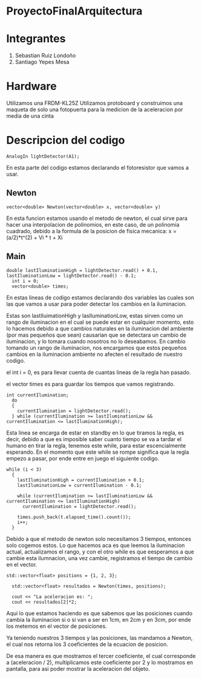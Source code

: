 # ProyectoFinalArquitectura

# Integrantes
1. Sebastian Ruiz Londoño
2. Santiago Yepes Mesa

# Hardware

Utilizamos una FRDM-KL25Z
Utilizamos protoboard
y construimos una maqueta de solo una fotopuerta para la medicion de la aceleracion por media de una cinta

# Descripcion del codigo
```
AnalogIn lightDetector(A1);
```
En esta parte del codigo estamos declarando el fotoresistor que vamos a usar.


## Newton
```
vector<double> Newton(vector<double> x, vector<double> y)
```
En esta funcion estamos usando el metodo de newton, el cual sirve para hacer una interpolacion de polinomios, en este caso, de un polinomia cuadrado, debido a la formula de la posicion de fisica mecanica: 
    x = (a/2)*t^(2) + Vi * t + Xi


## Main

```
double lastIluminationHigh = lightDetector.read() + 0.1, lastIluminationLow = lightDetector.read() - 0.1;
  int i = 0;
  vector<double> times;
  ```

En estas lineas de codigo estamos declarando dos variables las cuales son las que vamos a usar para poder detectar los cambios en la iluminacion.

Estas son lastIluimationHigh y lasIluminationLow, estas sirven como un rango de iluminacion en el cual se puede estar en cualquier momento, esto lo hacemos debido a que cambios naturales en la iluminacion del ambiente (por mas pequeños que sean) causarian que se detectara un cambio de iluminacion, y lo tomara cuando nosotros no lo deseabamos. En cambio tomando un rango de iluminacion, nos encargamos que estos pequeños cambios en la iluminacion ambiente no afecten el resultado de nuestro codigo.

el int i = 0, es para llevar cuenta de cuantas lineas de la regla han pasado.

el vector times es para guardar los tiempos que vamos registrando.



```
int currentIlumination;
  do
  {
    currentIlumination = lightDetector.read();
  } while (currentIlumination >= lastIluminationLow && currentIlumination <= lastIluminationHigh);
  ```

Esta linea se encarga de estar en standby en lo que tiramos la regla, es decir, debido a que es imposible saber cuanto tiempo se va a tardar el humano en tirar la regla, tenemos este while, para estar escencialmente esperando.
En el momento que este while se rompe significa que la regla empezo a pasar, por ende entre en juego el siguiente codigo.

```
while (i < 3)
  {
    lastIluminationHigh = currentIlumination + 0.1;
    lastIluminationLow = currentIlumination - 0.1;

    while (currentIlumination >= lastIluminationLow && currentIlumination <= lastIluminationHigh)
      currentIlumination = lightDetector.read();
    
    times.push_back(t.elapsed_time().count());
    i++;
  }
```

Debido a que el metodo de newton solo necesitamos 3 tiempos, entonces solo cogemos estos.
Lo que hacemos aca es que leemos la iluminacion actual, actualizamos el rango, y con el otro while es que eesperamos a que cambie esta ilumnacion, una vez cambie, registramos el tiempo de cambio en el vector.



```
std::vector<float> positions = {1, 2, 3};

  std::vector<float> resultados = Newton(times, positions);

  cout << "La aceleracion es: ";
  cout << resultados[2]*2;
```

Aqui lo que estamos haciendo es que sabemos que las posiciones cuando cambia la iluminacion si o si van a ser en 1cm, en 2cm y en 3cm, por ende los metemos en el vector de posiciones.

Ya teniendo nuestros 3 tiempos y las posiciones, las mandamos a Newton, el cual nos retorna los 3 coeficientes de la ecuacion de posicion.

De esa manera es que mostramos el tercer coeficiente, el cual corresponde a (aceleracion / 2), multiplicamos este coeficiente por 2 y lo mostramos en pantalla, para asi poder mostrar la aceleracion del objeto.
